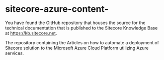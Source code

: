# sitecore-azure-content-
You have found the GitHub repository that houses the source for the technical documentation that is published to the Sitecore Knowledge Base at https://kb.sitecore.net.

The repository containing the Articles on how to automate a deployment of Sitecore solution to the Microsoft Azure Cloud Platform utilizing Azure services.
